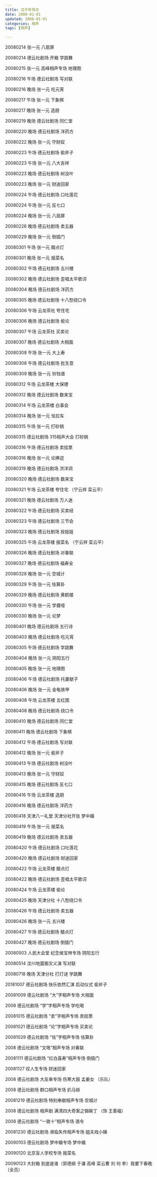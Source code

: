 ```yaml
---
title: 戊子年场次
date: 2008-01-01
updated: 2008-01-01
categories: 相声
tags: [相声] 

---
```


20080214 张一元 八扇屏 

20080214 德云社剧场 开箱 学跳舞

20080215 张一元 高峰相声专场 地理图

20080216 午场 德云社剧场 写对联

20080216 晚场 张一元 吃元宵

20080217 午场 张一元 下象棋

20080217 晚场 张一元 造厨

20080219 晚场 德云社剧场 同仁堂

20080220 晚场 德云社剧场 洋药方

20080222 晚场 张一元 守财奴

20080223 午场 德云社剧场 偷斧子

20080223 午场 张一元 八大吉祥

20080223 晚场 德云社剧场 树没叶

20080223 晚场 张一元 财迷回家

20080224 午场 德云社剧场 口吐莲花

20080224 午场 张一元 反七口

20080224 晚场 张一元 八扇屏

20080226 晚场 德云社剧场 卖五器

20080229 晚场 张一元 倒插门 

20080301 午场 张一元 醋点灯

20080301 晚场 张一元 报菜名

20080302 午场 德云社剧场 五兴楼

20080302 晚场 德云社剧场 歪唱太平歌词

20080304 晚场 德云社剧场 洋药方

20080305 晚场 德云社剧场 十八愁绕口令

20080306 午场 云龙茶社 夸住宅

20080306 晚场 德云社剧场 偷论

20080307 午场 云龙茶社 买卖论

20080307 晚场 德云社剧场 大相面

20080308 午场 张一元 大上寿 

20080308 午场 德云社剧场 批生意

20080309 晚场 张一元 铃铛谱

20080312 午场 云龙茶楼 大保镖

20080312 晚场 德云社剧场 数来宝

20080314 午场 云龙茶楼 白事会

20080314 晚场 张一元 怯拉车

20080315 午场 张一元 打砂锅

20080315 德云社剧场 315相声大会 打砂锅

20080316 午场  德云社剧场 卖挂票

20080316 晚场 张一元 论捧逗

20080319 晚场 德云社剧场 洪洋洞

20080320 晚场 德云社剧场 数来宝

20080321 午场 云龙茶楼 夸住宅 （宁云祥 栾云平）

20080321 晚场 德云社剧场 万人迷

20080322 午场 德云社剧场 买卖经

20080323 午场 德云社剧场 三节会

20080323 晚场 德云社剧场 拴娃娃

20080325 午场 云龙茶楼 报菜名 （宁云祥 栾云平）

20080326 晚场 德云社剧场 对春联

20080327 晚场 德云社剧场 福寿全

20080328 晚场 张一元 空城计

20080329 午场 张一元 怯算卦

20080329 晚场 德云社剧场 黄鹤楼

20080330 午场 张一元 学聋哑

20080330 晚场 张一元 论梦

20080401 晚场 德云社剧场 五行诗

20080403 晚场 德云社剧场 吃元宵

20080305 午场 德云社剧场 学跳舞

20080404 晚场 张一元 阴阳五行

20080405 晚场 张一元 地理图

20080406 午场 德云社剧场 托妻献子

20080406 晚场 张一元 金龟铁甲

20080408 午场 云龙茶楼 五红图

20080408 晚场 德云社剧场 绕口令

20080410 晚场 德云社剧场 同仁堂

20080411 晚场 德云社剧场 下象棋

20080412 午场 德云社剧场 写对联

20080412 晚场 张一元 偷斧子

20080413 午场 德云社剧场 树没叶

20080413 晚场 张一元 守财奴

20080415 晚场 德云社剧场 反七口

20080416 午场 云龙茶楼 造厨

20080416 晚场 德云社剧场 洋药方

20080418 天津八一礼堂 天津分社开张 梦中婚

20080419 午场 张一元 报菜名

20080419 晚场 德云社剧场 卖五器

20080420 午场 德云社剧场 口吐莲花

20080420 晚场 德云社剧场 财迷回家

20080422 午场 云龙茶楼 醋点灯

20080422 晚场 德云社剧场 歪唱太平歌词

20080424 午场 云龙茶楼 偷论

20080425 晚场 天津分社 十八愁绕口令

20080426 午场 德云社剧场 卖五器

20080426 晚场 张一元 五兴楼

20080427 午场 德云社剧场 醋点灯

20080427 晚场 德云社剧场 倒插门

20080503 人民大会堂 纪念侯宝林专场 阴阳五行

20080514 汶川地震赈灾义演 写对联

20080718 晚场 天津分社 打灯谜 学跳舞

20181007 德云社剧场 快乐依然汇演 启动仪式 偷斧子

20081009 德云社剧场 “大”字相声专场 大相面

2008 德云社剧场 “学”字相声专场 学吃喝

20081015 德云社剧场 “卖”字相声专场 卖挂票

20081021 德云社剧场 “论”字相声专场 买卖论

20081029 德云社剧场 “怯”字相声专场 怯算卦

2008 德云社剧场 “文哏”相声专场 对春联

20081111 德云社剧场 “红白喜寿”相声专场 倒插门

20081127 叹人生专场 财迷回家

2008 德云社剧场 大反串专场 伤寒大鼓 孟姜女 （乐队）



2008 德云社剧场 群口相声专场 扒马褂

20081219 德云社剧场 特别奉献相声专场 空城计

2008 德云社剧场 相声剧 满清四大奇案之锔碗丁 （饰 王善福）

2008 德云社剧场 “一致十”相声专场 酒令

20081230 德云社剧场 濒临失传相声专场 姐夫戏小姨

20090103 德云社剧场 梦中婚专场 梦中婚

20090120 北京盲人学校专场 报菜名

20090123 大封箱 到底是谁（郭德纲 于谦 高峰 栾云曹 刘 何 李）我要下春晚 （全员）